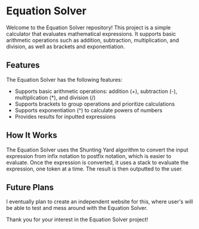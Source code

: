 # Equation Solver

Welcome to the Equation Solver repository! This project is a simple calculator that evaluates mathematical expressions. It supports basic arithmetic operations such as addition, subtraction, multiplication, and division, as well as brackets and exponentiation.

## Features

The Equation Solver has the following features:

- Supports basic arithmetic operations: addition (+), subtraction (-), multiplication (\*), and division (/)
- Supports brackets to group operations and prioritize calculations
- Supports exponentiation (^) to calculate powers of numbers
- Provides results for inputted expressions

## How It Works

The Equation Solver uses the Shunting Yard algorithm to convert the input expression from infix notation to postfix notation, which is easier to evaluate. Once the expression is converted, it uses a stack to evaluate the expression, one token at a time. The result is then outputted to the user.

## Future Plans

I eventually plan to create an independent website for this, where user's will be able to test and mess around with the Equation Solver.

Thank you for your interest in the Equation Solver project!
